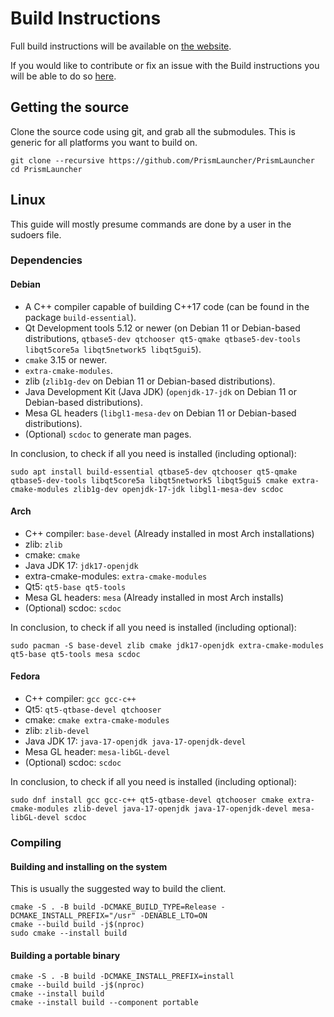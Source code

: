 # Build Instructions

Full build instructions will be available on [the website](https://prismlauncher.org/wiki/development/build-instructions/).

If you would like to contribute or fix an issue with the Build instructions you will be able to do so [here](https://github.com/PrismLauncher/website/blob/master/src/wiki/development/build-instructions.md).

## Getting the source

Clone the source code using git, and grab all the submodules. This is generic for all platforms you want to build on.
```
git clone --recursive https://github.com/PrismLauncher/PrismLauncher
cd PrismLauncher
```

## Linux

This guide will mostly presume commands are done by a user in the sudoers file.
### Dependencies
#### Debian
- A C++ compiler capable of building C++17 code (can be found in the package `build-essential`).
- Qt Development tools 5.12 or newer (on Debian 11 or Debian-based distributions, `qtbase5-dev qtchooser qt5-qmake qtbase5-dev-tools libqt5core5a libqt5network5 libqt5gui5`).
- `cmake` 3.15 or newer.
- `extra-cmake-modules`.
- zlib (`zlib1g-dev` on Debian 11 or Debian-based distributions).
- Java Development Kit (Java JDK) (`openjdk-17-jdk` on Debian 11 or Debian-based distributions).
- Mesa GL headers (`libgl1-mesa-dev` on Debian 11 or Debian-based distributions).
- (Optional) `scdoc` to generate man pages.

In conclusion, to check if all you need is installed (including optional):

```
sudo apt install build-essential qtbase5-dev qtchooser qt5-qmake qtbase5-dev-tools libqt5core5a libqt5network5 libqt5gui5 cmake extra-cmake-modules zlib1g-dev openjdk-17-jdk libgl1-mesa-dev scdoc
```

#### Arch
- C++ compiler: `base-devel` (Already installed in most Arch installations)
- zlib: `zlib`
- cmake: `cmake`
- Java JDK 17: `jdk17-openjdk`
- extra-cmake-modules: `extra-cmake-modules`
- Qt5: `qt5-base qt5-tools`
- Mesa GL headers: `mesa` (Already installed in most Arch installs)
- (Optional) scdoc: `scdoc`

In conclusion, to check if all you need is installed (including optional):

```
sudo pacman -S base-devel zlib cmake jdk17-openjdk extra-cmake-modules qt5-base qt5-tools mesa scdoc
```

#### Fedora
- C++ compiler: `gcc gcc-c++`
- Qt5: `qt5-qtbase-devel qtchooser`
- cmake: `cmake extra-cmake-modules`
- zlib: `zlib-devel`
- Java JDK 17: `java-17-openjdk java-17-openjdk-devel`
- Mesa GL header: `mesa-libGL-devel`
- (Optional) scdoc: `scdoc`

In conclusion, to check if all you need is installed (including optional):

```
sudo dnf install gcc gcc-c++ qt5-qtbase-devel qtchooser cmake extra-cmake-modules zlib-devel java-17-openjdk java-17-openjdk-devel mesa-libGL-devel scdoc
```

### Compiling
#### Building and installing on the system
This is usually the suggested way to build the client.

```
cmake -S . -B build -DCMAKE_BUILD_TYPE=Release -DCMAKE_INSTALL_PREFIX="/usr" -DENABLE_LTO=ON
cmake --build build -j$(nproc)
sudo cmake --install build
```

#### Building a portable binary

```
cmake -S . -B build -DCMAKE_INSTALL_PREFIX=install
cmake --build build -j$(nproc)
cmake --install build
cmake --install build --component portable
```

